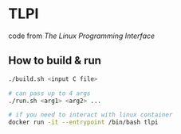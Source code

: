 # TLPI

code from *The Linux Programming Interface*

## How to build & run

```bash
./build.sh <input C file>

# can pass up to 4 args
./run.sh <arg1> <arg2> ...

# if you need to interact with linux container
docker run -it --entrypoint /bin/bash tlpi
```

